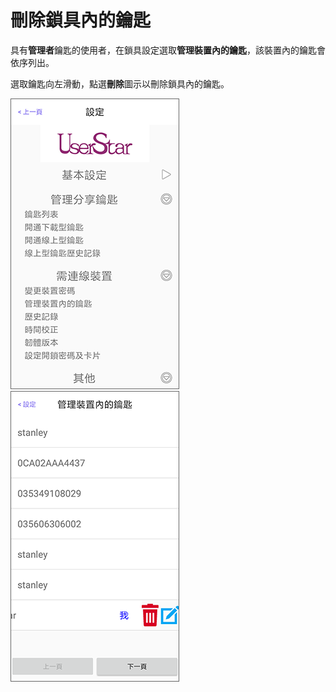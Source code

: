 # 刪除鎖具內的鑰匙

具有**管理者**鑰匙的使用者，在鎖具設定選取**管理裝置內的鑰匙**，該裝置內的鑰匙會依序列出。

選取鑰匙向左滑動，點選**刪除**圖示以刪除鎖具內的鑰匙。

![](../.gitbook/assets/screenshot_2018-12-21-14-09-09-676_com.userstar.phonekey.png) ![](../.gitbook/assets/screenshot_2018-12-25-15-54-04-911_com.userstar.phonekey.png)

